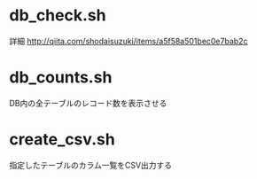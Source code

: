# db_check.sh

詳細
http://qiita.com/shodaisuzuki/items/a5f58a501bec0e7bab2c

# db_counts.sh

DB内の全テーブルのレコード数を表示させる

# create_csv.sh

指定したテーブルのカラム一覧をCSV出力する
